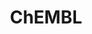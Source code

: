 ---
layout: default
bigquery: https://console.cloud.google.com/bigquery?p=patents-public-data&d=ebi_chembl&page=dataset
citation: '"The ChEMBL database in 2017." Anna Gaulton, Anne Hersey, Michał Nowotka,
  A Patrícia Bento, Jon Chambers, David Mendez, Prudence Mutowo, Francis Atkinson,
  Louisa J Bellis, Elena Cibrián-Uhalte, Mark Davies, Nathan Dedman, Anneli Karlsson,
  María Paula Magariños, John P Overington, George Papadatos, Ines Smit, Andrew R
  Leach Nucleic acids Research (2017) 45 (Database Issue), D945-D954'
contributors: European Bioinformatics Institute
cost: None
description: ChEMBL Data is a manually curated database of small molecules used in
  drug discovery, including information about existing patented drugs.
documentation: 'schema: https://www.ebi.ac.uk/chembl/db_schema


  '
last_edit: 04/10/2022, 18:00:08
location: https://console.cloud.google.com/marketplace/product/google_patents_public_datasets/chembl
maintained_by: EMBL-EBI, an outstation of European Molecular Biology Laboratory
related_publications: '

  ChEMBL: towards direct deposition of bioassay data.


  Mendez D, Gaulton A, Bento AP, Chambers J, De Veij M, Félix E, Magariños MP, Mosquera
  JF, Mutowo P, Nowotka M, Gordillo-Marañón M, Hunter F, Junco L, Mugumbate G, Rodriguez-Lopez
  M, Atkinson F, Bosc N, Radoux CJ, Segura-Cabrera A, Hersey A, Leach AR.


  — Nucleic Acids Res. 2019; 47(D1):D930-D940. doi: 10.1093/nar/gky1075

  '
schema_fields:
- bao_endpoint
- hba_lipinski
- drug_product_flag
- target_desc
- drug_record_id
- strength
- level4
- qed_weighted
- entity_type
- inorganic_flag
- related_tid
- company
- approval_date
- efo_id
- withdrawn_flag
- irac_code
- published_units
- activity_id
- domain_id
- parent_molregno
- alogp
- organism
- parent_id
- authors
- research_stem
- creation_date
- tissue_id
- site_name
- ass_cls_map_id
- molfile
- enzyme_name
- level2_description
- hba
- clo_id
- comp_go_id
- compound_name
- mesh_heading
- l5
- first_approval
- updated_on
- patent_no
- log_id
- le
- cx_logd
- downgraded
- warnref_id
- published_type
- assay_desc
- priority
- mol_frac_id
- l6
- cx_logp
- molecular_species
- dosed_ingredient
- acd_logd
- curation_comment
- pathway_key
- cell_source_tax_id
- stem
- usan_stem_id
- ref_url
- warning_description
- product_id
- src_assay_id
- res_stem_id
- level1_description
- accession
- syn_type
- acd_most_bpka
- comp_class_id
- patent_id
- target_mapping
- protein_class_id
- record_id
- component_id
- metabolite_record_id
- mw_freebase
- activity_comment
- src_description
- sequence
- usan_year
- parameter_type
- curated_by
- idx
- value
- major_class
- cidx
- innovator_company
- assay_source
- mesh_id
- helm_notation
- drugind_id
- availability_type
- uo_units
- mc_target_accession
- go_id
- l4
- psa
- polymer_flag
- assay_type
- species_group_flag
- targcomp_id
- end_position
- submission_date
- domain_type
- formulation_id
- source
- dosage_form
- active_ingredient
- last_active
- normal_range_max
- max_phase_for_ind
- chebi_par_id
- selectivity_comment
- ridx
- stem_class
- parameter_value
- molecule_type
- site_residues
- data_validity_comment
- confidence_score
- normal_range_min
- mol_irac_id
- ro3_pass
- cell_id
- prediction_method
- ddd_id
- short_name
- version
- sei
- canonical_smiles
- action_type
- ddd_units
- publication_number
- smid
- level4_description
- annotation
- l8
- l7
- label
- volume
- standard_inchi
- parent_type
- full_molformula
- pchembl_value
- bao_id
- num_lipinski_ro5_violations
- cell_description
- indication_class
- hbd_lipinski
- toid
- prod_pat_id
- aromatic_rings
- pathway_id
- cpd_str_alert_id
- met_comment
- relation
- active_molregno
- aspect
- who_extra
- standard_inchi_key
- alert_id
- level3_description
- protein_class_desc
- component_type
- frac_class_id
- published_relation
- who_name
- mutation
- assay_subcellular_fraction
- units
- mechanism_of_action
- mw_monoisotopic
- molecular_mechanism
- db_version
- actsm_id
- isoform
- text_value
- tbl
- mechanism_comment
- num_alerts
- entity_id
- standard_text_value
- class_level
- component_synonym
- lle
- caloha_id
- src_id
- cell_name
- withdrawn_class
- route
- subgroup
- l1
- hbd
- black_box_warning
- activity_count
- last_page
- warning_year
- bto_id
- mol_atc_id
- chirality
- aidx
- withdrawn_reason
- cx_most_bpka
- mecref_id
- assay_organism
- smarts
- compsyn_id
- ingredient
- max_phase
- oral
- result_flag
- definition
- warning_country
- first_in_class
- previous_company
- drug_substance_flag
- patent_use_code
- withdrawn_year
- enzyme_tid
- rgid
- assay_class_id
- assay_strain
- domain_description
- cellosaurus_id
- hrac_class_id
- co_stem_id
- warning_class
- parenteral
- patent_expire_date
- status
- published_value
- standard_type
- source_domain_id
- std_act_id
- class_type
- mc_target_type
- topical
- tax_id
- molregno
- orig_description
- ddd_comment
- upper_value
- l3
- cx_most_apka
- src_compound_id
- delist_flag
- set_name
- level3
- compd_id
- molsyn_id
- applicant_full_name
- level5
- path
- year
- ref_type
- standard_flag
- structure_type
- standard_relation
- ap_id
- nda_type
- ddd_value
- alert_set_id
- warning_type
- assay_param_id
- mol_hrac_id
- as_id
- efo_term
- standard_units
- cell_ontology_id
- met_id
- type
- mc_tax_id
- db_source
- start_position
- assay_tissue
- hrac_code
- country
- oc_id
- target_type
- standard_upper_value
- ref_id
- name
- sitecomp_id
- protclasssyn_id
- doc_type
- parent_go_id
- homologue
- doc_id
- chembl_id
- mec_id
- prodrug
- cell_source_tissue
- updated_by
- comments
- stat
- compound_key
- protein_class_synonym
- src_short_name
- pubmed_id
- relationship_desc
- pref_name
- bao_format
- assay_category
- irac_class_id
- assay_tax_id
- usan_substem
- biocomp_id
- journal
- issue
- level2
- standard_value
- acd_logp
- title
- description
- l2
- tid
- cell_source_organism
- indref_id
- domain_name
- metref_id
- level1
- job_id
- targrel_id
- binding_site_comment
- cl_lincs_id
- assay_id
- heavy_atoms
- variant_id
- alert_name
- assay_cell_type
- num_ro5_violations
- full_mwt
- bei
- relationship
- ad_type
- disease_efficacy
- mc_organism
- substrate_record_id
- potential_duplicate
- doi
- tid_fixed
- met_conversion
- direct_interaction
- atc_code
- warning_id
- rtb
- site_id
- usan_stem_definition
- usan_stem
- abstract
- mc_target_name
- trade_name
- first_page
- predbind_id
- assay_test_type
- acd_most_apka
- frac_code
- therapeutic_flag
- natural_product
- confidence
- ddd_admr
- withdrawn_country
- synonyms
- relationship_type
- sequence_md5sum
- qudt_units
- uberon_id
shortname: chembl
tags:
- biotechnology
- health
- chemical
- bioinformatics
- medical
terms_of_use: CC BY-SA 3.0
title: ChEMBL
uuid: e232a192-965c-4ec9-904c-155b6dfe56c5
---